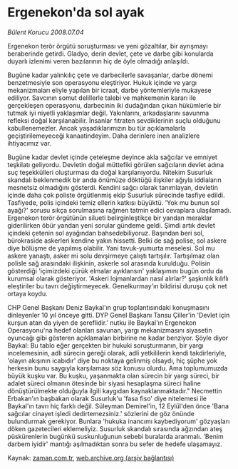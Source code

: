 # Ergenekon'da sol ayak

*Bülent Korucu 2008.07.04*

<tr><td class="metin" colspan="2" style="padding-top: 20px; padding-left: 5px; padding-right: 10px;">Ergenekon terör örgütü soruşturması ve yeni gözaltılar, bir ayrışmayı beraberinde getirdi. Gladyo, derin devlet, çete ve darbe gibi konularda duyarlı izlenimi veren bazılarının hiç de öyle olmadığı anlaşıldı.</td></tr><tr><td class="metin" colspan="2" style="padding-top: 20px; padding-left: 5px; padding-right: 10px;"><p>Bugüne kadar yalınkılıç çete ve darbecilerle savaşanlar, darbe dönemi benzetmesiyle son operasyonu eleştiriyor. Hukuk içinde ve yargı mekanizmaları eliyle yapılan bir icraat, darbe yöntemleriyle mukayese ediliyor. Savcının somut delillerle talebi ve mahkemenin kararı ile gerçekleşen operasyonu, darbecinin iki dudağından çıkan hükümlerle bir tutmak iyi niyetli yaklaşımlar değil. Yakınlarını, arkadaşlarını savunma refleksi doğal karşılanabilir. İnsanlar fıtraten sevdiklerinin suçlu olduğunu kabullenemezler. Ancak yaşadıklarımızın bu tür açıklamalarla geçiştirilemeyeceği kanaatindeyim. Daha derinlere inen analizlere ihtiyacımız var. 
<p>Bugüne kadar devlet içinde çeteleşme deyince akla sağcılar ve emniyet teşkilatı geliyordu. Devletin doğal müttefiki görülen sağcıların devlet adına suç teşekkülleri oluşturması da doğal karşılanıyordu. Nitekim Susurluk skandalı beklenmedik bir anda önümüze döktüğü ilişkiler ağıyla iddiaların mesnetsiz olmadığını gösterdi. Kendini sağcı olarak tanımlayan, devletin içinde daha çok poliste örgütlenmiş ekip Susurluk sürecinde tasfiye edildi. Tasfiyede, polis içindeki temiz ellerin katkısı büyüktü. 'Yok mu bunun sol ayağı?' sorusu sıkça sorulmasına rağmen tatmin edici cevaplara ulaşılamadı. Ergenekon terör örgütünün silueti belirginleştikçe bir yandan meraklar giderilirken öbür yandan yeni sorular gündeme geldi. Şimdi artık devlet içindeki çetenin sol ayağından bahsedebiliyoruz. Başından beri sol, bürokraside askerleri kendine yakın hissetti. Belki de sağ polise, sol askere diye bölüşme de yapılmış olabilir. Yani tavuk-yumurta meselesi. Sol mu askere yanaştı, asker mi solu devşirmeye çalıştı tartışılır. Tartışılmaz olan polisle sağ arasındaki ilişkinin, askerle sol arasında kurulduğu. Polisin gösterdiği 'içimizdeki çürük elmalar ayıklansın' yaklaşımını bugün ordu da kurumsal olarak gösteriyor. 'Askeri lojmanlardan nasıl alırlar?' şaşkınlık kılıflı eleştiriler bu tavrı değiştirmeyecek. Genelkurmay'ın bildirisi duruşu çok net ortaya koydu. 
<p>CHP Genel Başkanı Deniz Baykal'ın grup toplantısındaki konuşmasını dinleyenler 10 yıl önceye gitti. DYP Genel Başkanı Tansu Çiller'in 'Devlet için kurşun atan da yiyen de şereflidir.' nutku ile Baykal'ın Ergenekon Operasyonu'na hedef olanları savunan, yargı mekanizmasını siyasetin oyuncağı gibi gösteren açıklamaları birbirine ne kadar benziyor. Şöyle diyor Baykal: Bu tablo eğer gerçekten bir hukuki soruşturmanın, bir yargı incelemesinin, adli sürecin gereği olarak, adli yetkililerin kendi takdirleriyle, 'olayın akışının icabıdır' diye bu noktaya gelinmiş olsaydı, hiç şüphe yok herkesin bunu saygıyla karşılaması söz konusu olurdu. Ama toplumumuzda büyük kuşku var. Bu kuşku, yaşanmakta olan sürecin bir yargı süreci, bir adalet süreci olmanın ötesinde bir siyasi hesaplaşma süreci haline dönüştürülmekte olduğuyla ilgili kaygıdan kaynaklanmaktadır." Necmettin Erbakan'ın başbakan olarak Susurluk'u 'fasa fiso' diye nitelemesi ile Baykal'ın tavrı hiç farklı değil. Süleyman Demirel'in, 12 Eylül'den önce 'Bana sağcılar cinayet işledi dedirtemezsiniz.' sözlerini de göz önünde bulundurmak gerekiyor. Bunlara 'hukuka inancımı kaybediyorum' gözyaşları döken gazetecileri eklemeliyiz. Susurluk skandalı sırasında ağzından ateş püskürenlerin bugünkü suskunluğunun sebebi buralarda aranmalı. 'Benim darbem iyidir' mantığı aşılmadıktan sonra bu sefer de hedefe ulaşamayız.<br/></p></p></p></td></tr>

Kaynak: [zaman.com.tr](http://zaman.com.tr/yazar.do?yazino=709942), [web.archive.org (arşiv bağlantısı)](http://web.archive.org/web/20080901005725/http://www.zaman.com.tr:80/yazar.do?yazino=709942)
